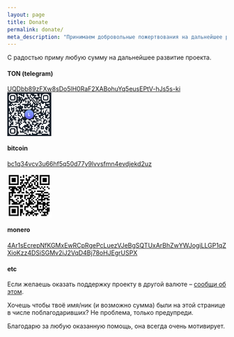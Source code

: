```yaml
---
layout: page
title: Donate
permalink: donate/
meta_description: "Принимаем добровольные пожертвования на дальнейшее развитие проекта"
---
```


С радостью приму любую сумму на дальнейшее развитие проекта.<br>

#### TON (telegram)
<a href="ton:UQDbb89zFXw8sDo5lH0RaF2XABohuYq5eusEPtV-hJs5s-ki" target="_blank">UQDbb89zFXw8sDo5lH0RaF2XABohuYq5eusEPtV-hJs5s-ki</a>
<img src="/uploads/donate_ton.png" style="width: 20%; display: block; margin-left: 0;" />

#### bitcoin
<a href="bitcoin:bc1q34vcv3u66hf5q50d77y9lvvsfmn4evdjekd2uz" target="_blank">bc1q34vcv3u66hf5q50d77y9lvvsfmn4evdjekd2uz</a>

<img src="/uploads/donate_bitcoin.png" style="width: 20%; display: block; margin-left: 0;" />

#### monero
<a href="monero:4Ar1sEcrepNfKGMxEwRCpRgePcLuezVJeBgSQTUxArBhZwYWJogiLLGP1qZXioKzz4DSiSGMv2iJ2VqD4Bj78oHJEgrUSPX">4Ar1sEcrepNfKGMxEwRCpRgePcLuezVJeBgSQTUxArBhZwYWJogiLLGP1qZXioKzz4DSiSGMv2iJ2VqD4Bj78oHJEgrUSPX</a>

#### etc

Если желаешь оказать поддержку проекту в другой валюте – <a href="/about">сообщи об этом</a>.

Хочешь чтобы твоё имя/ник (и возможно сумма) были на этой странице в числе поблагодаривших? Не проблема, только предупреди.

Благодарю за любую оказанную помощь, она всегда очень мотивирует. 
